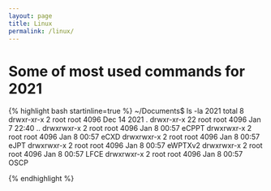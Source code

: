```yaml
---
layout: page
title: Linux
permalink: /linux/
---
```


# Some of most used commands for 2021


{% highlight bash startinline=true %}
~/Documents$ ls -la 2021
total 8
drwxr-xr-x  2 root root 4096 Dec 14  2021 .
drwxr-xr-x 22 root root 4096 Jan  7 22:40 ..
drwxrwxr-x  2 root root 4096 Jan  8 00:57 eCPPT
drwxrwxr-x  2 root root 4096 Jan  8 00:57 eCXD
drwxrwxr-x  2 root root 4096 Jan  8 00:57 eJPT
drwxrwxr-x  2 root root 4096 Jan  8 00:57 eWPTXv2
drwxrwxr-x  2 root root 4096 Jan  8 00:57 LFCE
drwxrwxr-x  2 root root 4096 Jan  8 00:57 OSCP

{% endhighlight %}
